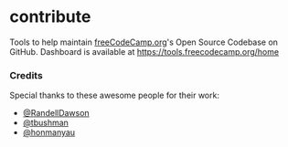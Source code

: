 # contribute

Tools to help maintain [freeCodeCamp.org](https://www.freecodecamp.org)'s Open Source Codebase on GitHub. Dashboard is available at <https://tools.freecodecamp.org/home>

### Credits

Special thanks to these awesome people for their work:

- [@RandellDawson](https://github.com/RandellDawson)
- [@tbushman](https://github.com/tbushman)
- [@honmanyau](https://github.com/honmanyau)
